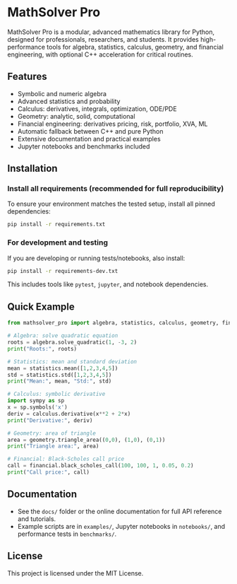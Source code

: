 # MathSolver Pro

MathSolver Pro is a modular, advanced mathematics library for Python, designed for professionals, researchers, and students. It provides high-performance tools for algebra, statistics, calculus, geometry, and financial engineering, with optional C++ acceleration for critical routines.

## Features
- Symbolic and numeric algebra
- Advanced statistics and probability
- Calculus: derivatives, integrals, optimization, ODE/PDE
- Geometry: analytic, solid, computational
- Financial engineering: derivatives pricing, risk, portfolio, XVA, ML
- Automatic fallback between C++ and pure Python
- Extensive documentation and practical examples
- Jupyter notebooks and benchmarks included

## Installation

### Install all requirements (recommended for full reproducibility)
To ensure your environment matches the tested setup, install all pinned dependencies:
```bash
pip install -r requirements.txt
```

### For development and testing
If you are developing or running tests/notebooks, also install:
```bash
pip install -r requirements-dev.txt
```
This includes tools like `pytest`, `jupyter`, and notebook dependencies.

## Quick Example
```python
from mathsolver_pro import algebra, statistics, calculus, geometry, financial

# Algebra: solve quadratic equation
roots = algebra.solve_quadratic(1, -3, 2)
print("Roots:", roots)

# Statistics: mean and standard deviation
mean = statistics.mean([1,2,3,4,5])
std = statistics.std([1,2,3,4,5])
print("Mean:", mean, "Std:", std)

# Calculus: symbolic derivative
import sympy as sp
x = sp.symbols('x')
deriv = calculus.derivative(x**2 + 2*x)
print("Derivative:", deriv)

# Geometry: area of triangle
area = geometry.triangle_area((0,0), (1,0), (0,1))
print("Triangle area:", area)

# Financial: Black-Scholes call price
call = financial.black_scholes_call(100, 100, 1, 0.05, 0.2)
print("Call price:", call)
```

## Documentation
- See the `docs/` folder or the online documentation for full API reference and tutorials.
- Example scripts are in `examples/`, Jupyter notebooks in `notebooks/`, and performance tests in `benchmarks/`.

## License
This project is licensed under the MIT License.
